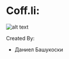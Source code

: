 # Coff.li:
![alt text](https://media.discordapp.net/attachments/860064613164908567/1077291608128622592/Untitled-1.png "Coff.li Logo")


Created By:
+ Даниел Башукоски
